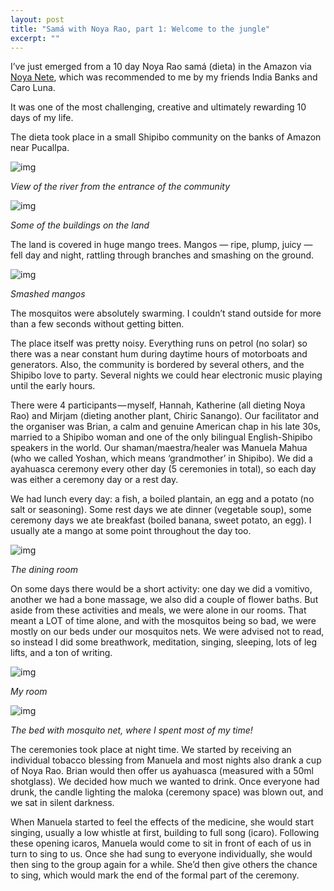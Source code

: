 ```yaml
---
layout: post
title: "Samá with Noya Rao, part 1: Welcome to the jungle"
excerpt: ""
---
```


I’ve just emerged from a 10 day Noya Rao samá (dieta) in the Amazon via [Noya Nete](http://noyanete.com/), which was recommended to me by my friends India Banks and Caro Luna.

It was one of the most challenging, creative and ultimately rewarding 10 days of my life.

The dieta took place in a small Shipibo community on the banks of Amazon near Pucallpa.

![img](https://miro.medium.com/max/4160/1*ISx9iBLCz9NZolL4-3ww_A.jpeg)

*View of the river from the entrance of the community*

![img](https://miro.medium.com/max/4160/1*Iujkan04BM6Ff5uVVfQ72Q.jpeg)

*Some of the buildings on the land*

The land is covered in huge mango trees. Mangos — ripe, plump, juicy — fell day and night, rattling through branches and smashing on the ground.

![img](https://miro.medium.com/max/2340/1*ngu0StAadoPSnZAM9E06bQ.jpeg)

*Smashed mangos*

The mosquitos were absolutely swarming. I couldn’t stand outside for more than a few seconds without getting bitten.

The place itself was pretty noisy. Everything runs on petrol (no solar) so there was a near constant hum during daytime hours of motorboats and generators. Also, the community is bordered by several others, and the Shipibo love to party. Several nights we could hear electronic music playing until the early hours.

There were 4 participants — myself, Hannah, Katherine (all dieting Noya Rao) and Mirjam (dieting another plant, Chiric Sanango). Our facilitator and the organiser was Brian, a calm and genuine American chap in his late 30s, married to a Shipibo woman and one of the only bilingual English-Shipibo speakers in the world. Our shaman/maestra/healer was Manuela Mahua (who we called Yoshan, which means ‘grandmother’ in Shipibo). We did a ayahuasca ceremony every other day (5 ceremonies in total), so each day was either a ceremony day or a rest day.

We had lunch every day: a fish, a boiled plantain, an egg and a potato (no salt or seasoning). Some rest days we ate dinner (vegetable soup), some ceremony days we ate breakfast (boiled banana, sweet potato, an egg). I usually ate a mango at some point throughout the day too.

![img](https://miro.medium.com/max/4160/1*BP8p9_B_F39rxGyote5i8A.jpeg)

*The dining room*

On some days there would be a short activity: one day we did a vomitivo, another we had a bone massage, we also did a couple of flower baths. But aside from these activities and meals, we were alone in our rooms. That meant a LOT of time alone, and with the mosquitos being so bad, we were mostly on our beds under our mosquitos nets. We were advised not to read, so instead I did some breathwork, meditation, singing, sleeping, lots of leg lifts, and a ton of writing.

![img](https://miro.medium.com/max/4160/1*0WytdAzYKdf5QjlsUJLPVA.jpeg)

*My room*

![img](https://miro.medium.com/max/4160/1*A98MKZEIQtvbCQkk7Tw1RA.jpeg)

*The bed with mosquito net, where I spent most of my time!*

The ceremonies took place at night time. We started by receiving an individual tobacco blessing from Manuela and most nights also drank a cup of Noya Rao. Brian would then offer us ayahuasca (measured with a 50ml shotglass). We decided how much we wanted to drink. Once everyone had drunk, the candle lighting the maloka (ceremony space) was blown out, and we sat in silent darkness.

When Manuela started to feel the effects of the medicine, she would start singing, usually a low whistle at first, building to full song (icaro). Following these opening icaros, Manuela would come to sit in front of each of us in turn to sing to us. Once she had sung to everyone individually, she would then sing to the group again for a while. She’d then give others the chance to sing, which would mark the end of the formal part of the ceremony.